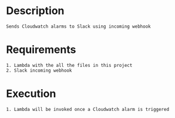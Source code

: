 # Description
	Sends Cloudwatch alarms to Slack using incoming webhook

# Requirements
	1. Lambda with the all the files in this project
	2. Slack incoming webhook

# Execution
	1. Lambda will be invoked once a Cloudwatch alarm is triggered